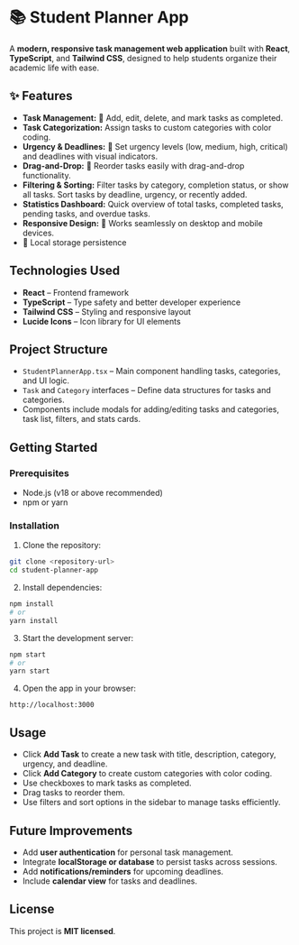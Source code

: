 
# 📚 Student Planner App

A **modern, responsive task management web application** built with **React**, **TypeScript**, and **Tailwind CSS**, designed to help students organize their academic life with ease.

## ✨ Features

* **Task Management:** 📝 Add, edit, delete, and mark tasks as completed.
* **Task Categorization:** Assign tasks to custom categories with color coding.
* **Urgency & Deadlines:** 🚨 Set urgency levels (low, medium, high, critical) and deadlines with visual indicators.
* **Drag-and-Drop:** 🎯 Reorder tasks easily with drag-and-drop functionality.
* **Filtering & Sorting:** Filter tasks by category, completion status, or show all tasks. Sort tasks by deadline, urgency, or recently added.
* **Statistics Dashboard:** Quick overview of total tasks, completed tasks, pending tasks, and overdue tasks.
* **Responsive Design:** 📱 Works seamlessly on desktop and mobile devices.
* 💾 Local storage persistence

## Technologies Used

* **React** – Frontend framework
* **TypeScript** – Type safety and better developer experience
* **Tailwind CSS** – Styling and responsive layout
* **Lucide Icons** – Icon library for UI elements

## Project Structure

* `StudentPlannerApp.tsx` – Main component handling tasks, categories, and UI logic.
* `Task` and `Category` interfaces – Define data structures for tasks and categories.
* Components include modals for adding/editing tasks and categories, task list, filters, and stats cards.

## Getting Started

### Prerequisites

* Node.js (v18 or above recommended)
* npm or yarn

### Installation

1. Clone the repository:

```bash
git clone <repository-url>
cd student-planner-app
```

2. Install dependencies:

```bash
npm install
# or
yarn install
```

3. Start the development server:

```bash
npm start
# or
yarn start
```

4. Open the app in your browser:

```
http://localhost:3000
```

## Usage

* Click **Add Task** to create a new task with title, description, category, urgency, and deadline.
* Click **Add Category** to create custom categories with color coding.
* Use checkboxes to mark tasks as completed.
* Drag tasks to reorder them.
* Use filters and sort options in the sidebar to manage tasks efficiently.

## Future Improvements

* Add **user authentication** for personal task management.
* Integrate **localStorage or database** to persist tasks across sessions.
* Add **notifications/reminders** for upcoming deadlines.
* Include **calendar view** for tasks and deadlines.

## License

This project is **MIT licensed**.
